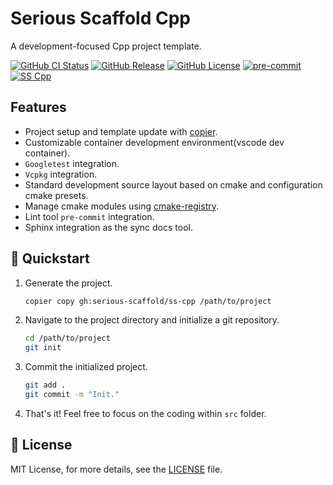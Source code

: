 # Serious Scaffold Cpp

A development-focused Cpp project template.

[![GitHub CI Status](https://github.com/serious-scaffold/ss-cpp/actions/workflows/ci.yml/badge.svg)](https://github.com/serious-scaffold/ss-cpp/actions/workflows/ci.yml)
[![GitHub Release](https://img.shields.io/github/v/release/serious-scaffold/ss-cpp)](https://github.com/serious-scaffold/ss-cpp/releases)
[![GitHub License](https://img.shields.io/github/license/serious-scaffold/ss-cpp)](https://github.com/serious-scaffold/ss-cpp/blob/master/LICENSE)
[![pre-commit](https://img.shields.io/badge/pre--commit-enabled-brightgreen?logo=pre-commit)](https://github.com/pre-commit/pre-commit)
[![SS Cpp](https://img.shields.io/badge/Serious%20Scaffold-c++-blue)](https://github.com/serious-scaffold/ss-cpp)

## Features

- Project setup and template update with [copier](https://github.com/copier-org/copier/).
- Customizable container development environment(vscode dev container).
- `Googletest` integration.
- `Vcpkg` integration.
- Standard development source layout based on cmake and configuration cmake presets.
- Manage cmake modules using [cmake-registry](https://github.com/msclock/cmake-registry).
- Lint tool `pre-commit` integration.
- Sphinx integration as the sync docs tool.

## 🚀 Quickstart

1. Generate the project.

   ```bash
   copier copy gh:serious-scaffold/ss-cpp /path/to/project
   ```

2. Navigate to the project directory and initialize a git repository.

   ```bash
   cd /path/to/project
   git init
   ```

3. Commit the initialized project.

   ```bash
   git add .
   git commit -m "Init."
   ```

4. That's it! Feel free to focus on the coding within `src` folder.

## 📜 License

MIT License, for more details, see the [LICENSE](https://github.com/serious-scaffold/ss-cpp/blob/master/LICENSE) file.

